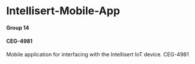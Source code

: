 # Intellisert-Mobile-App
#### Group 14
#### CEG-4981
Mobile application for interfacing with the Intellisert IoT device. CEG-4981
